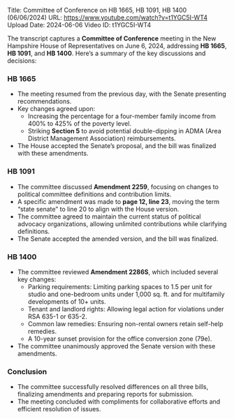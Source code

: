 Title: Committee of Conference on HB 1665, HB 1091, HB 1400 (06/06/2024)
URL: https://www.youtube.com/watch?v=t1YGC5I-WT4
Upload Date: 2024-06-06
Video ID: t1YGC5I-WT4

The transcript captures a **Committee of Conference** meeting in the New Hampshire House of Representatives on June 6, 2024, addressing **HB 1665**, **HB 1091**, and **HB 1400**. Here’s a summary of the key discussions and decisions:

### **HB 1665**
- The meeting resumed from the previous day, with the Senate presenting recommendations.  
- Key changes agreed upon:  
  - Increasing the percentage for a four-member family income from 400% to 425% of the poverty level.  
  - Striking **Section 5** to avoid potential double-dipping in ADMA (Area District Management Association) reimbursements.  
- The House accepted the Senate’s proposal, and the bill was finalized with these amendments.

### **HB 1091**
- The committee discussed **Amendment 2259**, focusing on changes to political committee definitions and contribution limits.  
- A specific amendment was made to **page 12, line 23**, moving the term “state senate” to line 20 to align with the House version.  
- The committee agreed to maintain the current status of political advocacy organizations, allowing unlimited contributions while clarifying definitions.  
- The Senate accepted the amended version, and the bill was finalized.

### **HB 1400**
- The committee reviewed **Amendment 2286S**, which included several key changes:  
  - Parking requirements: Limiting parking spaces to 1.5 per unit for studio and one-bedroom units under 1,000 sq. ft. and for multifamily developments of 10+ units.  
  - Tenant and landlord rights: Allowing legal action for violations under RSA 635-1 or 635-2.  
  - Common law remedies: Ensuring non-rental owners retain self-help remedies.  
  - A 10-year sunset provision for the office conversion zone (79e).  
- The committee unanimously approved the Senate version with these amendments.

### **Conclusion**
- The committee successfully resolved differences on all three bills, finalizing amendments and preparing reports for submission.  
- The meeting concluded with compliments for collaborative efforts and efficient resolution of issues.